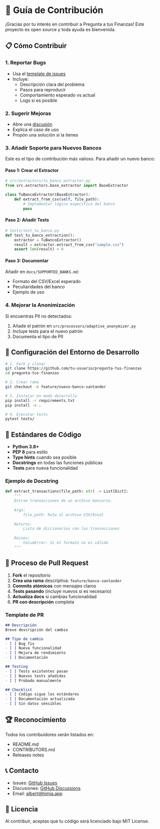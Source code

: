 # 🤝 Guía de Contribución

¡Gracias por tu interés en contribuir a Pregunta a tus Finanzas! Este proyecto es open source y toda ayuda es bienvenida.

## 📋 Cómo Contribuir

### 1. Reportar Bugs
- Usa el [template de issues](https://github.com/albertgilopez/pregunta-tus-finanzas/issues/new)
- Incluye:
  - Descripción clara del problema
  - Pasos para reproducir
  - Comportamiento esperado vs actual
  - Logs si es posible

### 2. Sugerir Mejoras
- Abre una [discusión](https://github.com/albertgilopez/pregunta-tus-finanzas/discussions)
- Explica el caso de uso
- Propón una solución si la tienes

### 3. Añadir Soporte para Nuevos Bancos

Este es el tipo de contribución más valioso. Para añadir un nuevo banco:

#### Paso 1: Crear el Extractor

```python
# src/extractors/tu_banco_extractor.py
from src.extractors.base_extractor import BaseExtractor

class TuBancoExtractor(BaseExtractor):
    def extract_from_csv(self, file_path):
        # Implementar lógica específica del banco
        pass
```

#### Paso 2: Añadir Tests

```python
# tests/test_tu_banco.py
def test_tu_banco_extraction():
    extractor = TuBancoExtractor()
    result = extractor.extract_from_csv("sample.csv")
    assert len(result) > 0
```

#### Paso 3: Documentar

Añadir en `docs/SUPPORTED_BANKS.md`:
- Formato del CSV/Excel esperado
- Peculiaridades del banco
- Ejemplo de uso

### 4. Mejorar la Anonimización

Si encuentras PII no detectados:
1. Añade el patrón en `src/processors/adaptive_anonymizer.py`
2. Incluye tests para el nuevo patrón
3. Documenta el tipo de PII

## 🔧 Configuración del Entorno de Desarrollo

```bash
# 1. Fork y clonar
git clone https://github.com/tu-usuario/pregunta-tus-finanzas
cd pregunta-tus-finanzas

# 2. Crear rama
git checkout -b feature/nuevo-banco-santander

# 3. Instalar en modo desarrollo
pip install -r requirements.txt
pip install -e .

# 4. Ejecutar tests
pytest tests/
```

## 📝 Estándares de Código

- **Python 3.8+**
- **PEP 8** para estilo
- **Type hints** cuando sea posible
- **Docstrings** en todas las funciones públicas
- **Tests** para nueva funcionalidad

### Ejemplo de Docstring

```python
def extract_transactions(file_path: str) -> List[Dict]:
    """
    Extrae transacciones de un archivo bancario.
    
    Args:
        file_path: Ruta al archivo CSV/Excel
        
    Returns:
        Lista de diccionarios con las transacciones
        
    Raises:
        ValueError: Si el formato no es válido
    """
```

## 🚀 Proceso de Pull Request

1. **Fork** el repositorio
2. **Crea una rama** descriptiva: `feature/banco-santander`
3. **Commits atómicos** con mensajes claros
4. **Tests pasando** (incluye nuevos si es necesario)
5. **Actualiza docs** si cambias funcionalidad
6. **PR con descripción** completa

### Template de PR

```markdown
## Descripción
Breve descripción del cambio

## Tipo de cambio
- [ ] Bug fix
- [ ] Nueva funcionalidad
- [ ] Mejora de rendimiento
- [ ] Documentación

## Testing
- [ ] Tests existentes pasan
- [ ] Nuevos tests añadidos
- [ ] Probado manualmente

## Checklist
- [ ] Código sigue los estándares
- [ ] Documentación actualizada
- [ ] Sin datos sensibles
```

## 🏆 Reconocimiento

Todos los contribuidores serán listados en:
- README.md
- CONTRIBUTORS.md
- Releases notes

## 📞 Contacto

- Issues: [GitHub Issues](https://github.com/albertgilopez/pregunta-tus-finanzas/issues)
- Discusiones: [GitHub Discussions](https://github.com/albertgilopez/pregunta-tus-finanzas/discussions)
- Email: albert@himia.app

## 📜 Licencia

Al contribuir, aceptas que tu código será licenciado bajo MIT License.